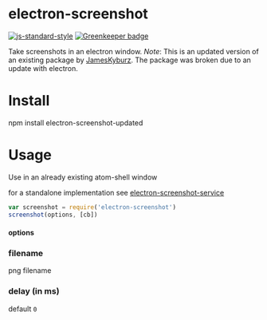 # electron-screenshot

[![js-standard-style](https://img.shields.io/badge/code_style-standard-brightgreen.svg)](https://github.com/feross/standard)
[![Greenkeeper badge](https://badges.greenkeeper.io/JamesKyburz/electron-screenshot.svg)](https://greenkeeper.io/)

Take screenshots in an electron window.
*Note*: This is an updated version of an existing package by [JamesKyburz](https://github.com/JamesKyburz/electron-screenshot). 
The package was broken due to an update with electron.

# Install

npm install electron-screenshot-updated

# Usage

Use in an already existing atom-shell window

for a standalone implementation see [electron-screenshot-service](https://github.com/FWeinb/electron-screenshot-service)

``` js
var screenshot = require('electron-screenshot')
screenshot(options, [cb])
```

#### options

### filename
png filename

### delay (in ms)
default `0`
